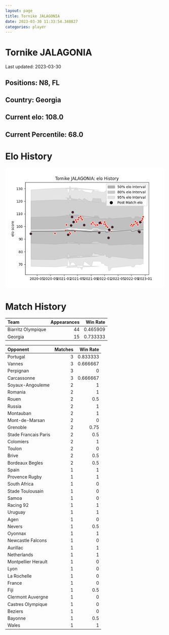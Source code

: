 ```yaml
---  
layout: page  
title: Tornike JALAGONIA  
date: 2023-03-30 11:33:54.348827  
categories: player  
---
```

# Tornike JALAGONIA


Last updated: 2023-03-30
## Positions: N8, FL

## Country: Georgia

## Current elo: 108.0

## Current Percentile: 68.0

# Elo History


![elo history](history_TornikeJALAGONIA.png)
# Match History


| Team               |   Appearances |   Win Rate |
|:-------------------|--------------:|-----------:|
| Biarritz Olympique |            44 |   0.465909 |
| Georgia            |            15 |   0.733333 |

| Opponent             |   Matches |   Win Rate |
|:---------------------|----------:|-----------:|
| Portugal             |         3 |   0.833333 |
| Vannes               |         3 |   0.666667 |
| Perpignan            |         3 |   0        |
| Carcassonne          |         3 |   0.666667 |
| Soyaux-Angouleme     |         2 |   1        |
| Romania              |         2 |   1        |
| Rouen                |         2 |   0.5      |
| Russia               |         2 |   1        |
| Montauban            |         2 |   1        |
| Mont-de-Marsan       |         2 |   0        |
| Grenoble             |         2 |   0.75     |
| Stade Francais Paris |         2 |   0.5      |
| Colomiers            |         2 |   1        |
| Toulon               |         2 |   0        |
| Brive                |         2 |   0.5      |
| Bordeaux Begles      |         2 |   0.5      |
| Spain                |         1 |   1        |
| Provence Rugby       |         1 |   1        |
| South Africa         |         1 |   0        |
| Stade Toulousain     |         1 |   0        |
| Samoa                |         1 |   0        |
| Racing 92            |         1 |   1        |
| Uruguay              |         1 |   1        |
| Agen                 |         1 |   0        |
| Nevers               |         1 |   0.5      |
| Oyonnax              |         1 |   1        |
| Newcastle Falcons    |         1 |   0        |
| Aurillac             |         1 |   1        |
| Netherlands          |         1 |   1        |
| Montpellier Herault  |         1 |   0        |
| Lyon                 |         1 |   0        |
| La Rochelle          |         1 |   0        |
| France               |         1 |   0        |
| Fiji                 |         1 |   0.5      |
| Clermont Auvergne    |         1 |   0        |
| Castres Olympique    |         1 |   0        |
| Beziers              |         1 |   0        |
| Bayonne              |         1 |   0.5      |
| Wales                |         1 |   1        |